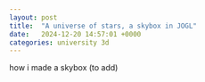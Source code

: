 ```yaml
---
layout: post
title:  "A universe of stars, a skybox in JOGL"
date:   2024-12-20 14:57:01 +0000
categories: university 3d
---
```


how i made a skybox (to add)
